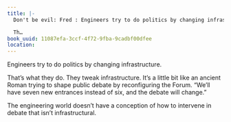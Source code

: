 ```yaml
---
title: |-
  Don't be evil: Fred : Engineers try to do politics by changing infrastructure.

  Th…
book_uuid: 11087efa-3ccf-4f72-9fba-9cadbf00dfee
location: 
---
```


Engineers try to do politics by changing infrastructure.

That’s what they do. They tweak infrastructure. It’s a little bit like an
ancient Roman trying to shape public debate by reconfiguring the Forum.
“We’ll have seven new entrances instead of six, and the debate will change.”

The engineering world doesn’t have a conception of how to intervene in
debate that isn’t infrastructural.